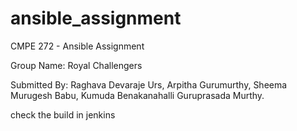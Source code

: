 # ansible_assignment
CMPE 272 - Ansible Assignment

Group Name: Royal Challengers

Submitted By:
 Raghava Devaraje Urs,
Arpitha Gurumurthy,
Sheema Murugesh Babu,
Kumuda Benakanahalli Guruprasada Murthy.

check the build in jenkins
